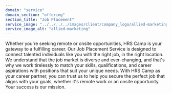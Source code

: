 ```yaml
---
domain: "service"
domain_section: "offering"
section_title: "Job Placement"
service_image: "../../../../images/client/company_logo/allied-marketing.png"
service_image_alt: "allied-marketing"
---
```


Whether you're seeking remote or onsite opportunities, HRS Camp is your gateway to a fulfilling career. Our Job Placement Service is designed to connect talented individuals like you with the right job, in the right location. We understand that the job market is diverse and ever-changing, and that's why we work tirelessly to match your skills, qualifications, and career aspirations with positions that suit your unique needs. With HRS Camp as your career partner, you can trust us to help you secure the perfect job that aligns with your goals, whether it's remote work or an onsite opportunity. Your success is our mission.
